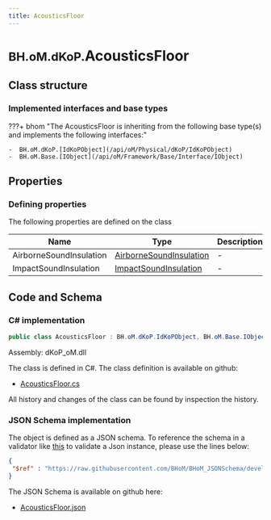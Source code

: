 ```yaml
---
title: AcousticsFloor
---
```


# <small>BH.oM.dKoP.</small>**AcousticsFloor**



## Class structure

### Implemented interfaces and base types

???+ bhom "The AcousticsFloor is inheriting from the following base type(s) and implements the following interfaces:"

    -  BH.oM.dKoP.[IdKoPObject](/api/oM/Physical/dKoP/IdKoPObject)
    -  BH.oM.Base.[IObject](/api/oM/Framework/Base/Interface/IObject)


## Properties



### Defining properties

The following properties are defined on the class

| Name             | Type             | Description      | Quantity         |
|------------------|------------------|------------------|------------------|
| AirborneSoundInsulation | [AirborneSoundInsulation](/api/oM/Physical/dKoP/Perfomance/AirborneSoundInsulation) | - | - |
| ImpactSoundInsulation | [ImpactSoundInsulation](/api/oM/Physical/dKoP/Perfomance/ImpactSoundInsulation) | - | - |


## Code and Schema

### C# implementation

``` C# title="C#"
public class AcousticsFloor : BH.oM.dKoP.IdKoPObject, BH.oM.Base.IObject
```

Assembly: dKoP_oM.dll

The class is defined in C#. The class definition is available on github:

- [AcousticsFloor.cs](https://github.com/BHoM/dKoP_Toolkit/blob/develop/dKoP_oM/Perfomance\AcousticsFloor.cs)

All history and changes of the class can be found by inspection the history.
### JSON Schema implementation

The object is defined as a JSON schema. To reference the schema in a validator like [this](https://www.jsonschemavalidator.net/) to validate a Json instance, please use the lines below:

``` json title="JSON Schema"
{
 "$ref" : "https://raw.githubusercontent.com/BHoM/BHoM_JSONSchema/develop/dKoP_oM/AcousticsFloor.json"
}
```

The JSON Schema is available on github here:

- [AcousticsFloor.json](https://github.com/BHoM/BHoM_JSONSchema/blob/develop/dKoP_oM/AcousticsFloor.json)
